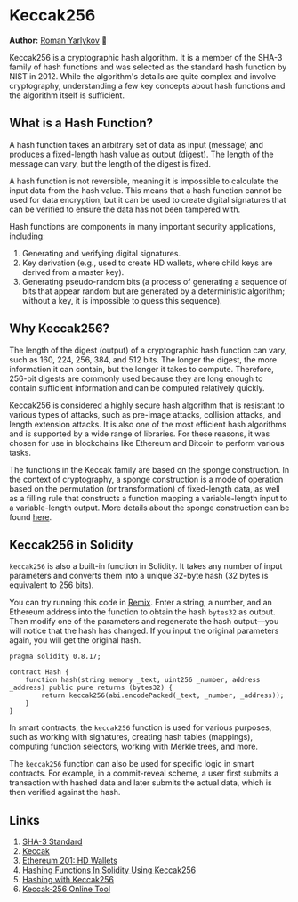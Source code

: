 # Keccak256

**Author:** [Roman Yarlykov](https://github.com/rlkvrv) 🧐

Keccak256 is a cryptographic hash algorithm. It is a member of the SHA-3 family of hash functions and was selected as the standard hash function by NIST in 2012. While the algorithm's details are quite complex and involve cryptography, understanding a few key concepts about hash functions and the algorithm itself is sufficient.

## What is a Hash Function?

A hash function takes an arbitrary set of data as input (message) and produces a fixed-length hash value as output (digest). The length of the message can vary, but the length of the digest is fixed.

A hash function is not reversible, meaning it is impossible to calculate the input data from the hash value. This means that a hash function cannot be used for data encryption, but it can be used to create digital signatures that can be verified to ensure the data has not been tampered with.

Hash functions are components in many important security applications, including:
1. Generating and verifying digital signatures.
2. Key derivation (e.g., used to create HD wallets, where child keys are derived from a master key).
3. Generating pseudo-random bits (a process of generating a sequence of bits that appear random but are generated by a deterministic algorithm; without a key, it is impossible to guess this sequence).

## Why Keccak256?

The length of the digest (output) of a cryptographic hash function can vary, such as 160, 224, 256, 384, and 512 bits. The longer the digest, the more information it can contain, but the longer it takes to compute. Therefore, 256-bit digests are commonly used because they are long enough to contain sufficient information and can be computed relatively quickly.

Keccak256 is considered a highly secure hash algorithm that is resistant to various types of attacks, such as pre-image attacks, collision attacks, and length extension attacks. It is also one of the most efficient hash algorithms and is supported by a wide range of libraries. For these reasons, it was chosen for use in blockchains like Ethereum and Bitcoin to perform various tasks.

The functions in the Keccak family are based on the sponge construction. In the context of cryptography, a sponge construction is a mode of operation based on the permutation (or transformation) of fixed-length data, as well as a filling rule that constructs a function mapping a variable-length input to a variable-length output. More details about the sponge construction can be found [here](https://keccak.team/sponge_duplex.html).

## Keccak256 in Solidity

`keccak256` is also a built-in function in Solidity. It takes any number of input parameters and converts them into a unique 32-byte hash (32 bytes is equivalent to 256 bits).

You can try running this code in [Remix](https://remix.ethereum.org/#lang=en&optimize=false&runs=200&evmVersion=null&version=soljson-v0.8.18+commit.87f61d96.js). Enter a string, a number, and an Ethereum address into the function to obtain the hash `bytes32` as output. Then modify one of the parameters and regenerate the hash output—you will notice that the hash has changed. If you input the original parameters again, you will get the original hash.

```solidity
pragma solidity 0.8.17;

contract Hash {
    function hash(string memory _text, uint256 _number, address _address) public pure returns (bytes32) {
        return keccak256(abi.encodePacked(_text, _number, _address));
    }
}
```
In smart contracts, the `keccak256` function is used for various purposes, such as working with signatures, creating hash tables (mappings), computing function selectors, working with Merkle trees, and more.

The `keccak256` function can also be used for specific logic in smart contracts. For example, in a commit-reveal scheme, a user first submits a transaction with hashed data and later submits the actual data, which is then verified against the hash.

## Links

1. [SHA-3 Standard](https://nvlpubs.nist.gov/nistpubs/FIPS/NIST.FIPS.202.pdf)
2. [Keccak](https://keccak.team/keccak_specs_summary.html)
3. [Ethereum 201: HD Wallets](https://wolovim.medium.com/ethereum-201-hd-wallets-11d0c93c87f7)
4. [Hashing Functions In Solidity Using Keccak256](https://medium.com/0xcode/hashing-functions-in-solidity-using-keccak256-70779ea55bb0)
5. [Hashing with Keccak256](https://solidity-by-example.org/hashing/)
6. [Keccak-256 Online Tool](https://emn178.github.io/online-tools/keccak_256.html)
